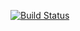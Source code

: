 [![Build Status](https://travis-ci.com/sshiray/cse110-lab-5.svg?branch=master)](https://travis-ci.com/sshiray/cse110-lab-5)
